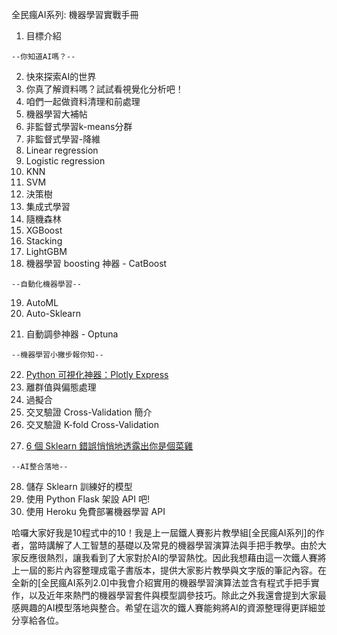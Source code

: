 全民瘋AI系列: 機器學習實戰手冊

1. 目標介紹
```
--你知道AI嗎？--
```
2. 快來探索AI的世界
3. 你真了解資料嗎？試試看視覺化分析吧！
4. 咱們一起做資料清理和前處理
5. 機器學習大補帖
6. 非監督式學習k-means分群
7. 非監督式學習-降維
8. Linear regression
9. Logistic regression
10. KNN
11. SVM
12. 決策樹
13. 集成式學習
14. 隨機森林
15. XGBoost
16. Stacking
17. LightGBM
18. 機器學習 boosting 神器 - CatBoost
```
--自動化機器學習--
```
19. AutoML
20. Auto-Sklearn
<!-- 21. lightAutoML -->
21. 自動調參神器 - Optuna

```
--機器學習小撇步報你知--
```
22. [Python 可視化神器：Plotly Express](https://pub.towardsai.net/matplotlib-is-dead-long-life-to-plotly-express-e1671dce0d18)
23. 離群值與偏態處理
24. 過擬合
25. 交叉驗證 Cross-Validation 簡介
26. 交叉驗證 K-fold Cross-Validation
<!-- 25. Boruta 特徵篩選利器 -->
27. [6 個 Sklearn 錯誤悄悄地透露出你是個菜雞](https://elitedatascience.com/beginner-mistakes)
```
--AI整合落地--
```
28. 儲存 Sklearn 訓練好的模型
29. 使用 Python Flask 架設 API 吧!
30. 使用 Heroku 免費部署機器學習 API




哈囉大家好我是10程式中的10！我是上一屆鐵人賽影片教學組[全民瘋AI系列]的作者，當時講解了人工智慧的基礎以及常見的機器學習演算法與手把手教學。由於大家反應很熱烈，讓我看到了大家對於AI的學習熱忱。因此我想藉由這一次鐵人賽將上一屆的影片內容整理成電子書版本，提供大家影片教學與文字版的筆記內容。在全新的[全民瘋AI系列2.0]中我會介紹實用的機器學習演算法並含有程式手把手實作，以及近年來熱門的機器學習套件與模型調參技巧。除此之外我還會提到大家最感興趣的AI模型落地與整合。希望在這次的鐵人賽能夠將AI的資源整理得更詳細並分享給各位。
